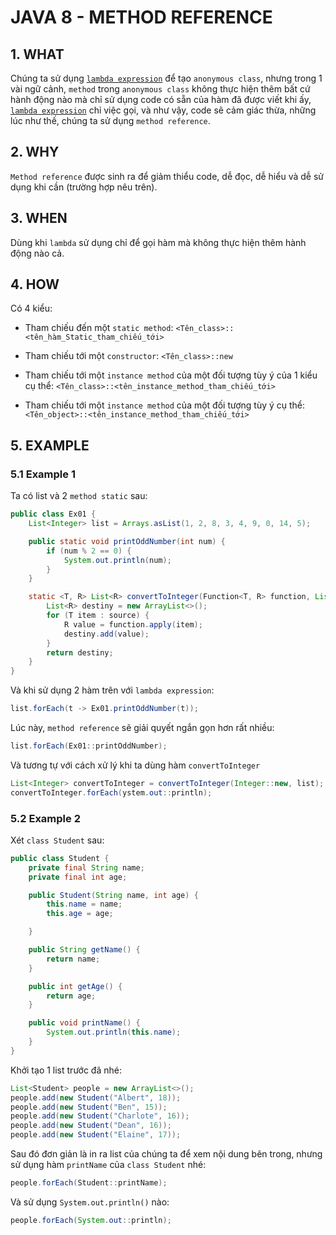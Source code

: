 # JAVA 8 - METHOD REFERENCE

## 1. WHAT

Chúng ta sử dụng [`lambda expression`](./02-lambda-expression.md) để tạo `anonymous class`, nhưng trong 1 vài ngữ cảnh, `method` trong `anonymous class` không thực hiện thêm bất cứ hành động nào mà chỉ sử dụng code có sẵn của hàm đã được viết khi ấy, [`lambda expression`](./02-lambda-expression.md) chỉ việc gọi, và như vậy, code sẽ cảm giác thừa, những lúc như thế, chúng ta sử dụng `method reference`.

## 2. WHY

`Method reference` được sinh ra để giảm thiểu code, dễ đọc, dễ hiểu và dễ sử dụng khi cần (trường hợp nêu trên).

## 3. WHEN

Dùng khi `lambda` sử dụng chỉ để gọi hàm mà không thực hiện thêm hành động nào cả.

## 4. HOW

Có 4 kiểu:

- Tham chiếu đến một `static method`: `<Tên_class>::<tên_hàm_Static_tham_chiếu_tới>`

- Tham chiếu tới một `constructor`: `<Tên_class>::new`

- Tham chiếu tới một `instance method` của một đối tượng tùy ý của 1 kiểu cụ thể:  `<Tên_class>::<tên_instance_method_tham_chiếu_tới>`

- Tham chiếu tới một `instance method` của một đối tượng tùy ý cụ thể:  `<Tên_object>::<tên_instance_method_tham_chiếu_tới>`


## 5. EXAMPLE


### 5.1 Example 1

Ta có list và 2 `method static` sau:

```java
public class Ex01 {
	List<Integer> list = Arrays.asList(1, 2, 8, 3, 4, 9, 0, 14, 5);

	public static void printOddNumber(int num) {
		if (num % 2 == 0) {
			System.out.println(num);
		}
	}

	static <T, R> List<R> convertToInteger(Function<T, R> function, List<T> source) {
		List<R> destiny = new ArrayList<>();
		for (T item : source) {
			R value = function.apply(item);
			destiny.add(value);
		}
		return destiny;
	}
}
```

Và khi sử dụng 2 hàm trên với `lambda expression`:

```java
list.forEach(t -> Ex01.printOddNumber(t));
```

Lúc này, `method reference` sẽ giải quyết ngắn gọn hơn rất nhiều:

```java
list.forEach(Ex01::printOddNumber);
```

Và tương tự với cách xử lý khi ta dùng hàm `convertToInteger`

```java
List<Integer> convertToInteger = convertToInteger(Integer::new, list);
convertToInteger.forEach(ystem.out::println);
```

### 5.2 Example 2

Xét `class Student` sau:

```java
public class Student {
	private final String name;
	private final int age;

	public Student(String name, int age) {
		this.name = name;
		this.age = age;

	}

	public String getName() {
		return name;
	}

	public int getAge() {
		return age;
	}

	public void printName() {
		System.out.println(this.name);
	}
}
```

Khởi tạo 1 list trước đã nhé:

```java
List<Student> people = new ArrayList<>();
people.add(new Student("Albert", 18));
people.add(new Student("Ben", 15));
people.add(new Student("Charlote", 16));
people.add(new Student("Dean", 16));
people.add(new Student("Elaine", 17));
```

Sau đó đơn giản là in ra list của chúng ta để xem nội dung bên trong, nhưng sử dụng hàm `printName` của `class Student` nhé:

```java
people.forEach(Student::printName);
```

Và sử dụng `System.out.println()` nào:

```java
people.forEach(System.out::println);
```